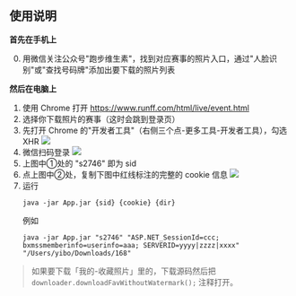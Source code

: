 ## 使用说明

**首先在手机上**

0. 用微信关注公众号"跑步维生素"，找到对应赛事的照片入口，通过"人脸识别"或"查找号码牌"添加出要下载的照片列表

**然后在电脑上**

1. 使用 Chrome 打开 https://www.runff.com/html/live/event.html
3. 选择你下载照片的赛事（这时会跳到登录页）
2. 先打开 Chrome 的"开发者工具"（右侧三个点-更多工具-开发者工具），勾选 XHR
  ![](https://cdn.jsdelivr.net/gh/zhaoyibo/resource@gh-pages/img/1597655816973.png)
4. 微信扫码登录
  ![](https://cdn.jsdelivr.net/gh/zhaoyibo/resource@gh-pages/img/1597655932085.png)
5. 上图中①处的 "s2746" 即为 sid
6. 点上图中②处，复制下图中红线标注的完整的 cookie 信息
  ![](https://cdn.jsdelivr.net/gh/zhaoyibo/resource@gh-pages/img/1597656119123.png)
7. 运行
    ```shell script
    java -jar App.jar {sid} {cookie} {dir}
    ```
    例如
    ```shell script
    java -jar App.jar "s2746" "ASP.NET_SessionId=ccc; bxmssmemberinfo=userinfo=aaa; SERVERID=yyyy|zzzz|xxxx" "/Users/yibo/Downloads/168"
    ```
 
> 如果要下载「我的-收藏照片」里的，下载源码然后把 `downloader.downloadFavWithoutWatermark();` 注释打开。
